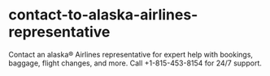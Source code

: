 # contact-to-alaska-airlines-representative
Contact an alaska® Airlines representative for expert help with bookings, baggage, flight changes, and more. Call +1-815-453-8154 for 24/7 support.
